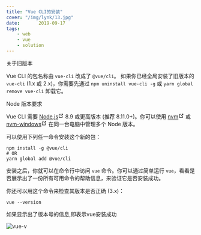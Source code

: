 ```yaml
---
title: "Vue CLI的安装"
cover: "/img/lynk/13.jpg"
date:       2019-09-17
tags:
	- web
	- vue
	- solution
---
```


<div class="warning custom-block"><p class="custom-block-title">关于旧版本</p> <p>Vue CLI 的包名称由 <code>vue-cli</code> 改成了 <code>@vue/cli</code>。
如果你已经全局安装了旧版本的 <code>vue-cli</code> (1.x 或 2.x)，你需要先通过 <code>npm uninstall vue-cli -g</code> 或 <code>yarn global remove vue-cli</code> 卸载它。</p></div>

<div class="tip custom-block"><p class="custom-block-title">Node 版本要求</p> <p>Vue CLI 需要 <a href="https://nodejs.org/" target="_blank" rel="noopener noreferrer">Node.js<svg xmlns="http://www.w3.org/2000/svg" aria-hidden="true" x="0px" y="0px" viewBox="0 0 100 100" width="15" height="15" class="icon outbound"><path fill="currentColor" d="M18.8,85.1h56l0,0c2.2,0,4-1.8,4-4v-32h-8v28h-48v-48h28v-8h-32l0,0c-2.2,0-4,1.8-4,4v56C14.8,83.3,16.6,85.1,18.8,85.1z"></path> <polygon fill="currentColor" points="45.7,48.7 51.3,54.3 77.2,28.5 77.2,37.2 85.2,37.2 85.2,14.9 62.8,14.9 62.8,22.9 71.5,22.9"></polygon></svg></a> 8.9 或更高版本 (推荐 8.11.0+)。你可以使用 <a href="https://github.com/creationix/nvm" target="_blank" rel="noopener noreferrer">nvm<svg xmlns="http://www.w3.org/2000/svg" aria-hidden="true" x="0px" y="0px" viewBox="0 0 100 100" width="15" height="15" class="icon outbound"><path fill="currentColor" d="M18.8,85.1h56l0,0c2.2,0,4-1.8,4-4v-32h-8v28h-48v-48h28v-8h-32l0,0c-2.2,0-4,1.8-4,4v56C14.8,83.3,16.6,85.1,18.8,85.1z"></path> <polygon fill="currentColor" points="45.7,48.7 51.3,54.3 77.2,28.5 77.2,37.2 85.2,37.2 85.2,14.9 62.8,14.9 62.8,22.9 71.5,22.9"></polygon></svg></a> 或 <a href="https://github.com/coreybutler/nvm-windows" target="_blank" rel="noopener noreferrer">nvm-windows<svg xmlns="http://www.w3.org/2000/svg" aria-hidden="true" x="0px" y="0px" viewBox="0 0 100 100" width="15" height="15" class="icon outbound"><path fill="currentColor" d="M18.8,85.1h56l0,0c2.2,0,4-1.8,4-4v-32h-8v28h-48v-48h28v-8h-32l0,0c-2.2,0-4,1.8-4,4v56C14.8,83.3,16.6,85.1,18.8,85.1z"></path> <polygon fill="currentColor" points="45.7,48.7 51.3,54.3 77.2,28.5 77.2,37.2 85.2,37.2 85.2,14.9 62.8,14.9 62.8,22.9 71.5,22.9"></polygon></svg></a> 在同一台电脑中管理多个 Node 版本。</p></div>

<p>可以使用下列任一命令安装这个新的包：</p>

<div class="language-bash extra-class"><pre class="language-bash"><code><span class="token function">npm</span> <span class="token function">install</span> -g @vue/cli
<span class="token comment"># OR</span>
<span class="token function">yarn</span> global <span class="token function">add</span> @vue/cli
</code></pre></div>

<p>安装之后，你就可以在命令行中访问 <code>vue</code> 命令。你可以通过简单运行 <code>vue</code>，看看是否展示出了一份所有可用命令的帮助信息，来验证它是否安装成功。</p>

<p>你还可以用这个命令来检查其版本是否正确 (3.x)：</p>

<div class="language-bash extra-class"><pre class="language-bash"><code>vue --version
</code></pre></div>

如果显示出了版本号的信息,即表示vue安装成功

![vue-v](/img/posts/vue/vuejs3.png)

